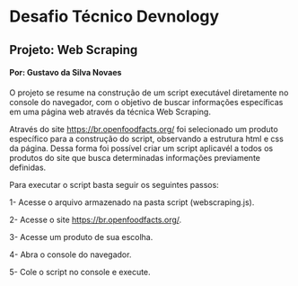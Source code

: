 # Desafio Técnico Devnology
 
## Projeto: Web Scraping
#### Por: Gustavo da Silva Novaes

O projeto se resume na construção de um script executável diretamente no console do navegador, com o objetivo de buscar informações específicas em uma página web através da técnica Web Scraping.

Através do site https://br.openfoodfacts.org/ foi selecionado um produto específico para a construção do script, observando a estrutura html e css da página. Dessa forma foi possível criar um script aplicavél a todos os produtos do site que busca determinadas informações previamente definidas.

Para executar o script basta seguir os seguintes passos:

1- Acesse o arquivo armazenado na pasta script (webscraping.js).

2- Acesse o site https://br.openfoodfacts.org/.

3- Acesse um produto de sua escolha.

4- Abra o console do navegador.

5- Cole o script no console e execute.

